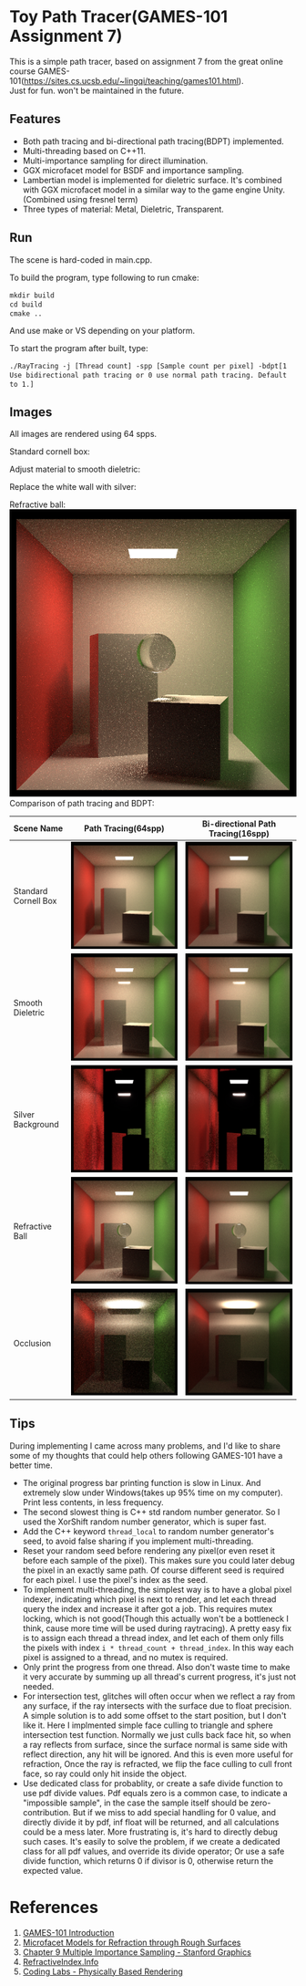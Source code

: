 # Toy Path Tracer(GAMES-101 Assignment 7)
This is a simple path tracer, based on assignment 7 from the great online course GAMES-101(https://sites.cs.ucsb.edu/~lingqi/teaching/games101.html).  
Just for fun. won't be maintained in the future.  

## Features
* Both path tracing and bi-directional path tracing(BDPT) implemented.   
* Multi-threading based on C++11.  
* Multi-importance sampling for direct illumination.    
* GGX microfacet model for BSDF and importance sampling.  
* Lambertian model is implemented for dieletric surface. It's combined with GGX microfacet model in a similar way to the game engine Unity.(Combined using fresnel term)
* Three types of material: Metal, Dieletric, Transparent.  

## Run
The scene is hard-coded in main.cpp.  

To build the program, type following to run cmake:  
```
mkdir build
cd build
cmake ..
```
And use make or VS depending on your platform.  

To start the program after built, type:   
```
./RayTracing -j [Thread count] -spp [Sample count per pixel] -bdpt[1 Use bidirectional path tracing or 0 use normal path tracing. Default to 1.]
``` 

## Images  
All images are rendered using 64 spps.  

Standard cornell box:  

Adjust material to smooth dieletric:  

Replace the white wall with silver:  

Refractive ball:   
![](images/Cornell-64-RefractiveBall.jpg)   
Comparison of path tracing and BDPT:  

| Scene Name | Path Tracing(64spp) | Bi-directional Path Tracing(16spp) |  
| --- | --- | --- |  
| Standard Cornell Box  |   ![](images/Cornell-Standard-PT-64.jpg)          |  ![](images/Cornell-Standard-BDPT-16.jpg)   | 
| Smooth Dieletric      |   ![](images/Cornell-SmoothDieletric-PT-64.jpg)   |  ![](images/Cornell-SmoothDieletric-BDPT-16.jpg)  |
| Silver Background     |   ![](images/Cornell-SilverBackground-PT-64.jpg)  |  ![](images/Cornell-SilverBackground-BDPT-16.jpg) |
| Refractive Ball       |   ![](images/Cornell-RefractiveBall-PT-64.jpg)    |  ![](images/Cornell-RefractiveBall-BDPT-16.jpg) |
| Occlusion             |   ![](images/Cornell-Occlusion-PT-64.jpg)         |  ![](images/Cornell-Occlusion-BDPT-16.jpg)  |


## Tips  
During implementing I came across many problems, and I'd like to share some of my thoughts that could help others following GAMES-101 have a better time.  
* The original progress bar printing function is slow in Linux. And extremely slow under Windows(takes up 95% time on my computer). Print less contents, in less frequency.   
* The second slowest thing is C++ std random number generator. So I used the XorShift random number generator, which is super fast.  
* Add the C++ keyword `thread_local` to random number generator's seed, to avoid false sharing if you implement multi-threading.  
* Reset your random seed before rendering any pixel(or even reset it before each sample of the pixel). This makes sure you could later debug the pixel in an exactly same path. Of course different seed is required for each pixel. I use the pixel's index as the seed.  
* To implement multi-threading, the simplest way is to have a global pixel indexer, indicating which pixel is next to render, and let each thread query the index and increase it after got a job. This requires mutex locking, which is not good(Though this actually won't be a bottleneck I think, cause more time will be used during raytracing). A pretty easy fix is to assign each thread a thread index, and let each of them only fills the pixels with index `i * thread_count + thread_index`. In this way each pixel is assigned to a thread, and no mutex is required.  
* Only print the progress from one thread. Also don't waste time to make it very accurate by summing up all thread's current progress, it's just not needed.  
* For intersection test, glitches will often occur when we reflect a ray from any surface, if the ray intersects with the surface due to float precision. A simple solution is to add some offset to the start position, but I don't like it. Here I implmented simple face culling to triangle and sphere intersection test function. Normally we just culls back face hit, so when a ray reflects from surface, since the surface normal is same side with reflect direction, any hit will be ignored. And this is even more useful for refraction, Once the ray is refracted, we flip the face culling to cull front face, so ray could only hit inside the object.  
* Use dedicated class for probablity, or create a safe divide function to use pdf divide values. Pdf equals zero is a common case, to indicate a "impossible sample", in the case the sample itself should be zero-contribution. But if we miss to add special handling for 0 value, and directly divide it by pdf, inf float will be returned, and all calculations could be a mess later. More frustrating is, it's hard to directly debug such cases. It's easily to solve the problem, if we create a dedicated class for all pdf values, and override its divide operator; Or use a safe divide function, which returns 0 if divisor is 0, otherwise return the expected value.  

# References
1. [GAMES-101 Introduction](https://sites.cs.ucsb.edu/~lingqi/teaching/games101.html)  
1. [Microfacet Models for Refraction through Rough Surfaces](https://www.cs.cornell.edu/~srm/publications/EGSR07-btdf.pdf)  
1. [Chapter 9 Multiple Importance Sampling - Stanford Graphics](https://graphics.stanford.edu/courses/cs348b-03/papers/veach-chapter9.pdf)  
1. [RefractiveIndex.Info](https://refractiveindex.info/)  
1. [Coding Labs - Physically Based Rendering](http://www.codinglabs.net/article_physically_based_rendering.aspx)
